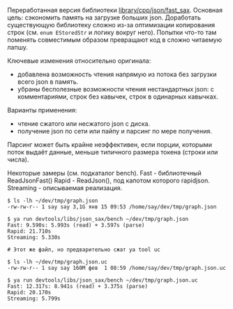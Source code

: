 Переработанная версия библиотеки [library/cpp/json/fast_sax](https://a.yandex-team.ru/arcadia/library/cpp/json/fast_sax).
Основная цель: сэкономить память на загрузке больших json.
Доработать существующую библиотеку сложно из-за оптимизации копирования строк (см. `enum EStoredStr` и логику вокруг него).
Попытки что-то там поменять совместимым образом превращают код в сложно читаемую лапшу.

Ключевые изменения относительно оригинала:
- добавлена возможность чтения напрямую из потока без загрузки всего json в память.
- убраны бесполезные возможности чтения нестандартных json: с комментариями, строк без кавычек, строк в одинарных кавычках.

Варианты применения:
- чтение сжатого или несжатого json с диска.
- получение json по сети или пайпу и парсинг по мере получения.

Парсинг может быть крайне неэффективен, если порции, которыми поток выдаёт данные, меньше типичного размера токена (строки или числа).

Некоторые замеры (см. подкаталог bench).
Fast - библиотечный ReadJsonFast()
Rapid - ReadJson(), под капотом которого rapidjson.
Streaming - описываемая реализация.
```
$ ls -lh ~/dev/tmp/graph.json
-rw-rw-r-- 1 say say 3,1G янв 15 09:53 /home/say/dev/tmp/graph.json

$ ya run devtools/libs/json_sax/bench ~/dev/tmp/graph.json
Fast: 9.590s: 5.993s (read) + 3.597s (parse)
Rapid: 21.710s
Streaming: 5.330s

# Этот же файл, но предварительно сжат ya tool uc

$ ls -lh ~/dev/tmp/graph.json.uc
-rw-rw-r-- 1 say say 160M фев  1 08:59 /home/say/dev/tmp/graph.json.uc

$ ya run devtools/libs/json_sax/bench ~/dev/tmp/graph.json.uc
Fast: 12.317s: 8.941s (read) + 3.375s (parse)
Rapid: 20.170s
Streaming: 5.799s
```
